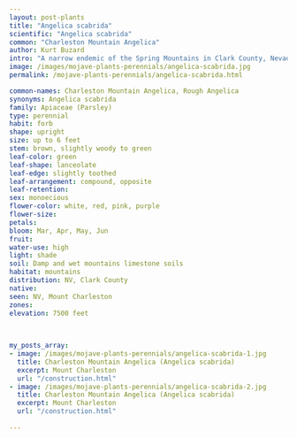 ```yaml
---
layout: post-plants
title: "Angelica scabrida"
scientific: "Angelica scabrida"
common: "Charleston Mountain Angelica"
author: Kurt Buzard
intro: "A narrow endemic of the Spring Mountains in Clark County, Nevada. Known from about 11 locations. Threatened by loss of occurrences due to development and alteration of its spring and riparian habitat including: recreational use of riparian areas, competition from exotic species, wild horse and burro trampling, and spring diversions. The leaves are compound (odd-1-pinnate), to about 15 inches; deltoid; margin serrate with small spines on the tips of each point. Flowers are compound umbels, flowers white (sometimes pink, red, purple)."
image: /images/mojave-plants-perennials/angelica-scabrida.jpg
permalink: /mojave-plants-perennials/angelica-scabrida.html

common-names: Charleston Mountain Angelica, Rough Angelica
synonyms: Angelica scabrida
family: Apiaceae (Parsley)
type: perennial
habit: forb
shape: upright
size: up to 6 feet
stem: brown, slightly woody to green
leaf-color: green
leaf-shape: lanceolate
leaf-edge: slightly toothed
leaf-arrangement: compound, opposite
leaf-retention: 
sex: monoecious
flower-color: white, red, pink, purple
flower-size: 
petals: 
bloom: Mar, Apr, May, Jun
fruit: 
water-use: high
light: shade
soil: Damp and wet mountains limestone soils
habitat: mountains
distribution: NV, Clark County
native: 
seen: NV, Mount Charleston
zones: 
elevation: 7500 feet
 
   

my_posts_array:
- image: /images/mojave-plants-perennials/angelica-scabrida-1.jpg
  title: Charleston Mountain Angelica (Angelica scabrida)
  excerpt: Mount Charleston
  url: "/construction.html"
- image: /images/mojave-plants-perennials/angelica-scabrida-2.jpg
  title: Charleston Mountain Angelica (Angelica scabrida)
  excerpt: Mount Charleston
  url: "/construction.html"
 
---
```

  
  
 <p></p>
  